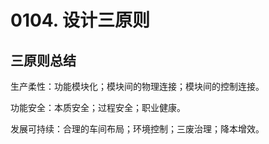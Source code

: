# 0104. 设计三原则

## 三原则总结

生产柔性：功能模块化；模块间的物理连接；模块间的控制连接。

功能安全：本质安全；过程安全；职业健康。

发展可持续：合理的车间布局；环境控制；三废治理；降本增效。


